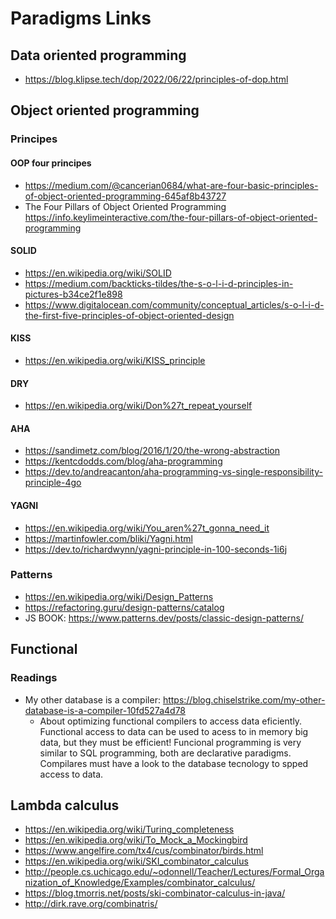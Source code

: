 # Paradigms Links
## Data oriented programming
* https://blog.klipse.tech/dop/2022/06/22/principles-of-dop.html
## Object oriented programming
### Principes
#### OOP four principes
* https://medium.com/@cancerian0684/what-are-four-basic-principles-of-object-oriented-programming-645af8b43727
* The Four Pillars of Object Oriented Programming https://info.keylimeinteractive.com/the-four-pillars-of-object-oriented-programming
#### SOLID
* https://en.wikipedia.org/wiki/SOLID
* https://medium.com/backticks-tildes/the-s-o-l-i-d-principles-in-pictures-b34ce2f1e898
* https://www.digitalocean.com/community/conceptual_articles/s-o-l-i-d-the-first-five-principles-of-object-oriented-design
#### KISS
* https://en.wikipedia.org/wiki/KISS_principle
#### DRY
* https://en.wikipedia.org/wiki/Don%27t_repeat_yourself
#### AHA
* https://sandimetz.com/blog/2016/1/20/the-wrong-abstraction
* https://kentcdodds.com/blog/aha-programming
* https://dev.to/andreacanton/aha-programming-vs-single-responsibility-principle-4go
#### YAGNI
* https://en.wikipedia.org/wiki/You_aren%27t_gonna_need_it
* https://martinfowler.com/bliki/Yagni.html
* https://dev.to/richardwynn/yagni-principle-in-100-seconds-1i6j
### Patterns
* https://en.wikipedia.org/wiki/Design_Patterns
* https://refactoring.guru/design-patterns/catalog
* JS BOOK: https://www.patterns.dev/posts/classic-design-patterns/



## Functional
### Readings
* My other database is a compiler: https://blog.chiselstrike.com/my-other-database-is-a-compiler-10fd527a4d78
  * About optimizing functional compilers to access data eficiently. Functional access to data can be used to acess to in memory big data, but they must be efficient! Funcional programming is very similar to SQL programming, both are declarative paradigms. Compilares must have a look to the database tecnology to spped access to data.
## Lambda calculus
* https://en.wikipedia.org/wiki/Turing_completeness
* https://en.wikipedia.org/wiki/To_Mock_a_Mockingbird
* https://www.angelfire.com/tx4/cus/combinator/birds.html
* https://en.wikipedia.org/wiki/SKI_combinator_calculus
* http://people.cs.uchicago.edu/~odonnell/Teacher/Lectures/Formal_Organization_of_Knowledge/Examples/combinator_calculus/
* https://blog.tmorris.net/posts/ski-combinator-calculus-in-java/
* http://dirk.rave.org/combinatris/
